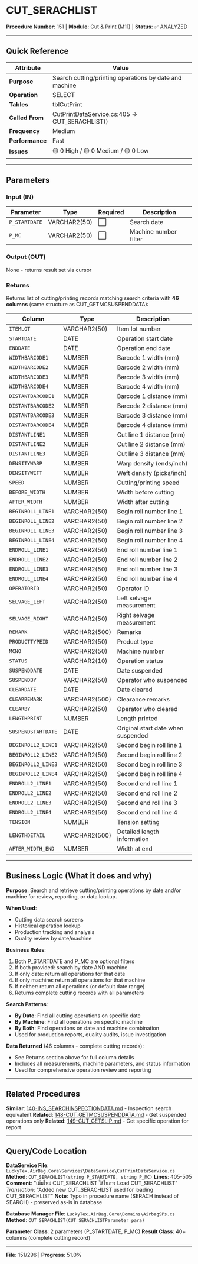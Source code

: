 # CUT_SERACHLIST

**Procedure Number**: 151 | **Module**: Cut & Print (M11) | **Status**: ✅ ANALYZED

---

## Quick Reference

| Attribute | Value |
|-----------|-------|
| **Purpose** | Search cutting/printing operations by date and machine |
| **Operation** | SELECT |
| **Tables** | tblCutPrint |
| **Called From** | CutPrintDataService.cs:405 → CUT_SERACHLIST() |
| **Frequency** | Medium |
| **Performance** | Fast |
| **Issues** | 🟡 0 High / 🟡 0 Medium / 🟡 0 Low |

---

## Parameters

### Input (IN)

| Parameter | Type | Required | Description |
|-----------|------|----------|-------------|
| `P_STARTDATE` | VARCHAR2(50) | ⬜ | Search date |
| `P_MC` | VARCHAR2(50) | ⬜ | Machine number filter |

### Output (OUT)

None - returns result set via cursor

### Returns

Returns list of cutting/printing records matching search criteria with **46 columns** (same structure as CUT_GETMCSUSPENDDATA):

| Column | Type | Description |
|--------|------|-------------|
| `ITEMLOT` | VARCHAR2(50) | Item lot number |
| `STARTDATE` | DATE | Operation start date |
| `ENDDATE` | DATE | Operation end date |
| `WIDTHBARCODE1` | NUMBER | Barcode 1 width (mm) |
| `WIDTHBARCODE2` | NUMBER | Barcode 2 width (mm) |
| `WIDTHBARCODE3` | NUMBER | Barcode 3 width (mm) |
| `WIDTHBARCODE4` | NUMBER | Barcode 4 width (mm) |
| `DISTANTBARCODE1` | NUMBER | Barcode 1 distance (mm) |
| `DISTANTBARCODE2` | NUMBER | Barcode 2 distance (mm) |
| `DISTANTBARCODE3` | NUMBER | Barcode 3 distance (mm) |
| `DISTANTBARCODE4` | NUMBER | Barcode 4 distance (mm) |
| `DISTANTLINE1` | NUMBER | Cut line 1 distance (mm) |
| `DISTANTLINE2` | NUMBER | Cut line 2 distance (mm) |
| `DISTANTLINE3` | NUMBER | Cut line 3 distance (mm) |
| `DENSITYWARP` | NUMBER | Warp density (ends/inch) |
| `DENSITYWEFT` | NUMBER | Weft density (picks/inch) |
| `SPEED` | NUMBER | Cutting/printing speed |
| `BEFORE_WIDTH` | NUMBER | Width before cutting |
| `AFTER_WIDTH` | NUMBER | Width after cutting |
| `BEGINROLL_LINE1` | VARCHAR2(50) | Begin roll number line 1 |
| `BEGINROLL_LINE2` | VARCHAR2(50) | Begin roll number line 2 |
| `BEGINROLL_LINE3` | VARCHAR2(50) | Begin roll number line 3 |
| `BEGINROLL_LINE4` | VARCHAR2(50) | Begin roll number line 4 |
| `ENDROLL_LINE1` | VARCHAR2(50) | End roll number line 1 |
| `ENDROLL_LINE2` | VARCHAR2(50) | End roll number line 2 |
| `ENDROLL_LINE3` | VARCHAR2(50) | End roll number line 3 |
| `ENDROLL_LINE4` | VARCHAR2(50) | End roll number line 4 |
| `OPERATORID` | VARCHAR2(50) | Operator ID |
| `SELVAGE_LEFT` | VARCHAR2(50) | Left selvage measurement |
| `SELVAGE_RIGHT` | VARCHAR2(50) | Right selvage measurement |
| `REMARK` | VARCHAR2(500) | Remarks |
| `PRODUCTTYPEID` | VARCHAR2(50) | Product type |
| `MCNO` | VARCHAR2(50) | Machine number |
| `STATUS` | VARCHAR2(10) | Operation status |
| `SUSPENDDATE` | DATE | Date suspended |
| `SUSPENDBY` | VARCHAR2(50) | Operator who suspended |
| `CLEARDATE` | DATE | Date cleared |
| `CLEARREMARK` | VARCHAR2(500) | Clearance remarks |
| `CLEARBY` | VARCHAR2(50) | Operator who cleared |
| `LENGTHPRINT` | NUMBER | Length printed |
| `SUSPENDSTARTDATE` | DATE | Original start date when suspended |
| `BEGINROLL2_LINE1` | VARCHAR2(50) | Second begin roll line 1 |
| `BEGINROLL2_LINE2` | VARCHAR2(50) | Second begin roll line 2 |
| `BEGINROLL2_LINE3` | VARCHAR2(50) | Second begin roll line 3 |
| `BEGINROLL2_LINE4` | VARCHAR2(50) | Second begin roll line 4 |
| `ENDROLL2_LINE1` | VARCHAR2(50) | Second end roll line 1 |
| `ENDROLL2_LINE2` | VARCHAR2(50) | Second end roll line 2 |
| `ENDROLL2_LINE3` | VARCHAR2(50) | Second end roll line 3 |
| `ENDROLL2_LINE4` | VARCHAR2(50) | Second end roll line 4 |
| `TENSION` | NUMBER | Tension setting |
| `LENGTHDETAIL` | VARCHAR2(500) | Detailed length information |
| `AFTER_WIDTH_END` | NUMBER | Width at end |

---

## Business Logic (What it does and why)

**Purpose**: Search and retrieve cutting/printing operations by date and/or machine for review, reporting, or data lookup.

**When Used**:
- Cutting data search screens
- Historical operation lookup
- Production tracking and analysis
- Quality review by date/machine

**Business Rules**:
1. Both P_STARTDATE and P_MC are optional filters
2. If both provided: search by date AND machine
3. If only date: return all operations for that date
4. If only machine: return all operations for that machine
5. If neither: return all operations (or default date range)
6. Returns complete cutting records with all parameters

**Search Patterns**:
- **By Date**: Find all cutting operations on specific date
- **By Machine**: Find all operations on specific machine
- **By Both**: Find operations on date and machine combination
- Used for production reports, quality audits, issue investigation

**Data Returned** (46 columns - complete cutting records):
- See Returns section above for full column details
- Includes all measurements, machine parameters, and status information
- Used for comprehensive operation review and reporting

---

## Related Procedures

**Similar**: [140-INS_SEARCHINSPECTIONDATA.md](../08_Inspection/140-INS_SEARCHINSPECTIONDATA.md) - Inspection search equivalent
**Related**: [148-CUT_GETMCSUSPENDDATA.md](./148-CUT_GETMCSUSPENDDATA.md) - Get suspended operations only
**Related**: [149-CUT_GETSLIP.md](./149-CUT_GETSLIP.md) - Get specific operation for report

---

## Query/Code Location

**DataService File**: `LuckyTex.AirBag.Core\Services\DataService\CutPrintDataService.cs`
**Method**: `CUT_SERACHLIST(string P_STARTDATE, string P_MC)`
**Lines**: 405-505
**Comment**: "เพิ่มใหม่ CUT_SERACHLIST ใช้ในการ Load CUT_SERACHLIST"
*Translation*: "Added new CUT_SERACHLIST used for loading CUT_SERACHLIST"
**Note**: Typo in procedure name (SERACH instead of SEARCH) - preserved as-is in database

**Database Manager File**: `LuckyTex.AirBag.Core\Domains\AirbagSPs.cs`
**Method**: `CUT_SERACHLIST(CUT_SERACHLISTParameter para)`

**Parameter Class**: 2 parameters (P_STARTDATE, P_MC)
**Result Class**: 40+ columns (complete cutting record)

---

**File**: 151/296 | **Progress**: 51.0%
